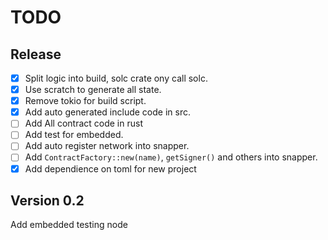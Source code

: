 # TODO

## Release

- [x] Split logic into build, solc crate ony call solc.
- [x] Use scratch to generate all state.
- [x] Remove tokio for build script.
- [x] Add auto generated include code in src.
- [ ] Add All contract code in rust
- [ ] Add test for embedded.
- [ ] Add auto register network into snapper.
- [ ] Add `ContractFactory::new(name)`, `getSigner()` and others into snapper.
- [x] Add dependience on toml for new project

## Version 0.2

Add embedded testing node
